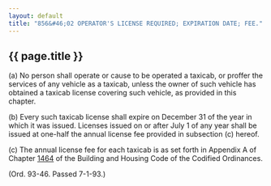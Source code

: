 ---
layout: default 
title: "856&#46;02 OPERATOR'S LICENSE REQUIRED; EXPIRATION DATE; FEE."---

{{ page.title }}
----------------

​(a) No person shall operate or cause to be operated a taxicab, or
proffer the services of any vehicle as a taxicab, unless the owner of
such vehicle has obtained a taxicab license covering such vehicle, as
provided in this chapter.

​(b) Every such taxicab license shall expire on December 31 of the year
in which it was issued. Licenses issued on or after July 1 of any year
shall be issued at one-half the annual license fee provided in
subsection (c) hereof.

​(c) The annual license fee for each taxicab is as set forth in Appendix
A of Chapter [1464](58d37b9c.html) of the Building and Housing Code of
the Codified Ordinances.

(Ord. 93-46. Passed 7-1-93.)
